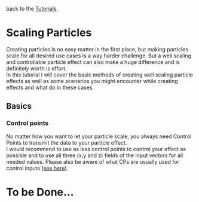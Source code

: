 <p>back to the <a href="../Tutorials.md">Tutorials</a>.</p>
<h1 id="scaling-particles">Scaling Particles</h1>
<p>Creating particles is no easy matter in the first place, but making particles scale for all desired use cases is a way harder challenge. But a well scaling and controllable particle effect can also make a huge difference and is definitely worth is effort.<br>
In this tutorial I will cover the basic methods of creating well scaling particle effects as well as some scenarios you might encounter while creating effects and what do in these cases.</p>
<h2 id="basics">Basics</h2>
<h3 id="control-points">Control points</h3>
<p>No matter how you want to let your particle scale, you always need Control Points to transmit the data to your particle effect.<br>
I would recommend to use as less control points to control your effect as possible and to use all three (x,y and z) fields of the input vectors for all needed values. Please also be aware of what CPs are usually used for control inputs (<a href="./Basic%20Knowledge.md#control-points">see here</a>).</p>
<h1 id="to-be-done...">To be Done…</h1>


